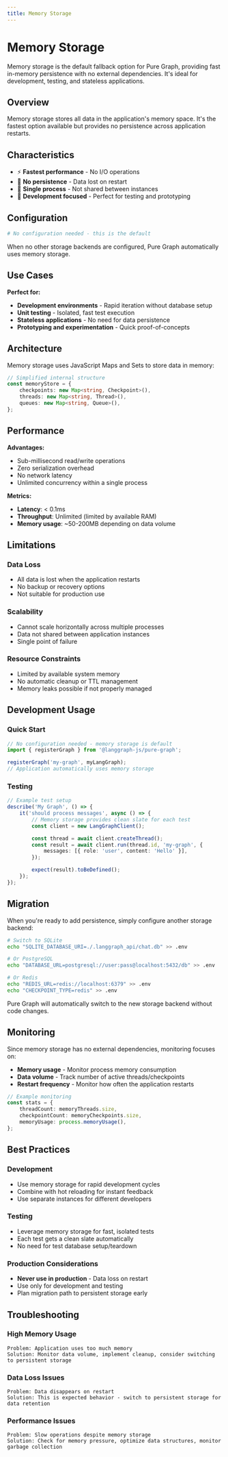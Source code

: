 ```yaml
---
title: Memory Storage
---
```


# Memory Storage

Memory storage is the default fallback option for Pure Graph, providing fast in-memory persistence with no external dependencies. It's ideal for development, testing, and stateless applications.

## Overview

Memory storage stores all data in the application's memory space. It's the fastest option available but provides no persistence across application restarts.

## Characteristics

-   ⚡ **Fastest performance** - No I/O operations
-   🔄 **No persistence** - Data lost on restart
-   🧵 **Single process** - Not shared between instances
-   🧪 **Development focused** - Perfect for testing and prototyping

## Configuration

```bash
# No configuration needed - this is the default
```

When no other storage backends are configured, Pure Graph automatically uses memory storage.

## Use Cases

**Perfect for:**

-   **Development environments** - Rapid iteration without database setup
-   **Unit testing** - Isolated, fast test execution
-   **Stateless applications** - No need for data persistence
-   **Prototyping and experimentation** - Quick proof-of-concepts

## Architecture

Memory storage uses JavaScript Maps and Sets to store data in memory:

```typescript
// Simplified internal structure
const memoryStore = {
    checkpoints: new Map<string, Checkpoint>(),
    threads: new Map<string, Thread>(),
    queues: new Map<string, Queue>(),
};
```

## Performance

**Advantages:**

-   Sub-millisecond read/write operations
-   Zero serialization overhead
-   No network latency
-   Unlimited concurrency within a single process

**Metrics:**

-   **Latency**: < 0.1ms
-   **Throughput**: Unlimited (limited by available RAM)
-   **Memory usage**: ~50-200MB depending on data volume

## Limitations

### Data Loss

-   All data is lost when the application restarts
-   No backup or recovery options
-   Not suitable for production use

### Scalability

-   Cannot scale horizontally across multiple processes
-   Data not shared between application instances
-   Single point of failure

### Resource Constraints

-   Limited by available system memory
-   No automatic cleanup or TTL management
-   Memory leaks possible if not properly managed

## Development Usage

### Quick Start

```typescript
// No configuration needed - memory storage is default
import { registerGraph } from '@langgraph-js/pure-graph';

registerGraph('my-graph', myLangGraph);
// Application automatically uses memory storage
```

### Testing

```typescript
// Example test setup
describe('My Graph', () => {
    it('should process messages', async () => {
        // Memory storage provides clean slate for each test
        const client = new LangGraphClient();

        const thread = await client.createThread();
        const result = await client.run(thread.id, 'my-graph', {
            messages: [{ role: 'user', content: 'Hello' }],
        });

        expect(result).toBeDefined();
    });
});
```

## Migration

When you're ready to add persistence, simply configure another storage backend:

```bash
# Switch to SQLite
echo "SQLITE_DATABASE_URI=./.langgraph_api/chat.db" >> .env

# Or PostgreSQL
echo "DATABASE_URL=postgresql://user:pass@localhost:5432/db" >> .env

# Or Redis
echo "REDIS_URL=redis://localhost:6379" >> .env
echo "CHECKPOINT_TYPE=redis" >> .env
```

Pure Graph will automatically switch to the new storage backend without code changes.

## Monitoring

Since memory storage has no external dependencies, monitoring focuses on:

-   **Memory usage** - Monitor process memory consumption
-   **Data volume** - Track number of active threads/checkpoints
-   **Restart frequency** - Monitor how often the application restarts

```typescript
// Example monitoring
const stats = {
    threadCount: memoryThreads.size,
    checkpointCount: memoryCheckpoints.size,
    memoryUsage: process.memoryUsage(),
};
```

## Best Practices

### Development

-   Use memory storage for rapid development cycles
-   Combine with hot reloading for instant feedback
-   Use separate instances for different developers

### Testing

-   Leverage memory storage for fast, isolated tests
-   Each test gets a clean slate automatically
-   No need for test database setup/teardown

### Production Considerations

-   **Never use in production** - Data loss on restart
-   Use only for development and testing
-   Plan migration path to persistent storage early

## Troubleshooting

### High Memory Usage

```
Problem: Application uses too much memory
Solution: Monitor data volume, implement cleanup, consider switching to persistent storage
```

### Data Loss Issues

```
Problem: Data disappears on restart
Solution: This is expected behavior - switch to persistent storage for data retention
```

### Performance Issues

```
Problem: Slow operations despite memory storage
Solution: Check for memory pressure, optimize data structures, monitor garbage collection
```
